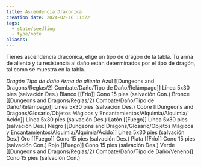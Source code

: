 ```yaml
---
title: Ascendencia Dracónica
creation date: 2024-02-16 11:22
tags:
  - state/seedling
  - type/note
aliases:
---
```


Tienes ascendencia dracónica, elige un tipo de dragón de la tabla. Tu arma de aliento y tu resistencia al daño están determinados por el tipo de dragón, tal como se muestra en la tabla.


*Dragón        Tipo de daño               Arma de aliento*
Azul             [[Dungeons and Dragons/Reglas/2) Combate/Daño/Tipo de Daño/Relámpago]]                   Línea 5x30 pies (salvación Des.)
Blanco         [[Frío]]                               Cono 15 pies (salvación Con.)
Bronce        [[Dungeons and Dragons/Reglas/2) Combate/Daño/Tipo de Daño/Relámpago]]                   Línea 5x30 pies (salvación Des.)
Cobre          [[Dungeons and Dragons/Glosario/Objetos Mágicos y Encantamientos/Alquimia/Alquimia/Ácido]]                            Línea 5x30 pies (salvación Des.)
Latón           [[Fuego]]                           Línea 5x30 pies (salvación Des.)
Negro          [[Dungeons and Dragons/Glosario/Objetos Mágicos y Encantamientos/Alquimia/Alquimia/Ácido]]                            Línea 5x30 pies (salvación Des.)
Oro              [[Fuego]]                           Cono 15 pies (salvación Des.)
Plata            [[Frío]]                               Cono 15 pies (salvación Con.)
Rojo             [[Fuego]]                           Cono 15 pies (salvación Des.)
Verde          [[Dungeons and Dragons/Reglas/2) Combate/Daño/Tipo de Daño/Veneno]]                         Cono 15 pies (salvación Con.)